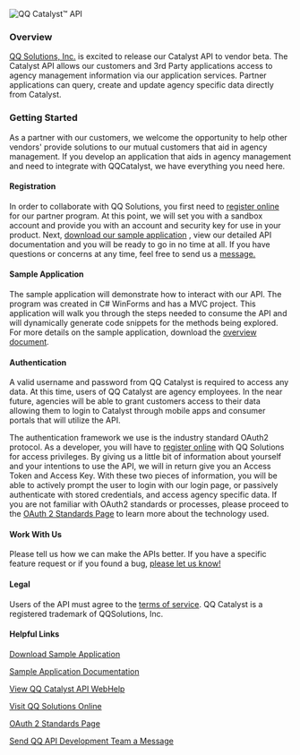 ![QQ Catalyst&#8482; API](http://www.qqsolutions.com/assets/images/logo-api-med.png) 

### Overview
<a href='http://www.qqsolutions.com' target='_null'>QQ Solutions, Inc.</a> is excited to release our Catalyst API to vendor beta. The Catalyst API allows our customers and 3rd Party applications access to agency management information via our application services.  Partner applications can query, create and update agency specific data directly from Catalyst.  

### Getting Started
As a partner with our customers, we welcome the opportunity to help other vendors' provide solutions to our mutual customers that aid in agency management. If you develop an application that aids in agency management and need to integrate with QQCatalyst, we have everything you need here.  

#### Registration
In order to collaborate with QQ Solutions, you first need to <a href='http://www.qqsolutions.com/solutions/agencymanagement/qqcatalyst/api.aspx'  target='_null'>register online</a> for our partner program.   At this point, we will set you with a sandbox account and provide you with an account and security key for use in your product.  Next, <a href=' https://github.com/QQSolutions/QQCatalystAPI/blob/master/CatalystAPISample.zip?raw=true'>download our sample application</a> , view our detailed API documentation and you will be ready to go in no time at all. If you have questions or concerns at any time, feel free to send us a <a target='_null' href='mailto:apidev@qqsolutions.com'>message. </a>

#### Sample Application
The sample application will demonstrate how to interact with our API.  The program was created in C# WinForms and has a MVC project.  This application will walk you through the steps needed to consume the API and will dynamically generate code snippets for the methods being explored.  For more details on the sample application, download the <a href='https://github.com/QQSolutions/QQCatalystAPI/blob/master/QQCatalyst%20API%20Sample%20Application.pdf?raw=true'>overview document</a>.

#### Authentication
A valid username and password from QQ Catalyst is required to access any data. At this time, users of QQ Catalyst are agency employees.  In the near future, agencies will be able to grant customers access to their data allowing them to login to Catalyst through mobile apps and consumer portals that will utilize the API.  

The authentication framework we use is the industry standard OAuth2 protocol. As a developer, you will have to <a href='http://www.qqsolutions.com/solutions/agencymanagement/qqcatalyst/api.aspx'  target='_null'>register online</a> with QQ Solutions for access privileges. By giving us a little bit of information about yourself and your intentions to use the API, we will in return give you an Access Token and Access Key. With these two pieces of information, you will be able to actively prompt the user to login with our login page, or passively authenticate with stored credentials, and access agency specific data. If you are not familiar with OAuth2 standards or processes, please proceed to the <a target='_null' href='http://oauth.net/2/'>OAuth 2 Standards Page</a> to learn more about the technology used.

#### Work With Us
Please tell us how we can make the APIs better. If you have a specific feature request or if you found a bug, <a href='mailto:apidev@qqsolutions.com'>please let us know!</a>

#### Legal
Users of the API must agree to the <a href='https://github.com/QQSolutions/QQCatalystAPI/blob/master/QQ%20Catalyst%20API%20TOU%20Agreement.pdf?raw=true' parent='_blank'>terms of service</a>.  QQ Catalyst is a registered trademark of QQSolutions, Inc.

#### Helpful Links
<p><a href=' https://github.com/QQSolutions/QQCatalystAPI/blob/master/CatalystAPISample.zip?raw=true'>Download Sample Application</a></p>
<p><a href='https://github.com/QQSolutions/QQCatalystAPI/blob/master/QQCatalyst%20API%20Sample%20Application.pdf?raw=true'>Sample Application Documentation</a></p>
<p><a href='http://api.qqcatalyst.com/#techDoc'>View QQ Catalyst API WebHelp </a></p>
<p><a href='http://www.qqsolutions.com'>Visit QQ Solutions Online</a></p>
<p><a href='http://oauth.net/2/'>OAuth 2 Standards Page</a></p>
<p><a href='mailto:apidev@qqsolutions.com'>Send QQ API Development Team a Message</a></p>
